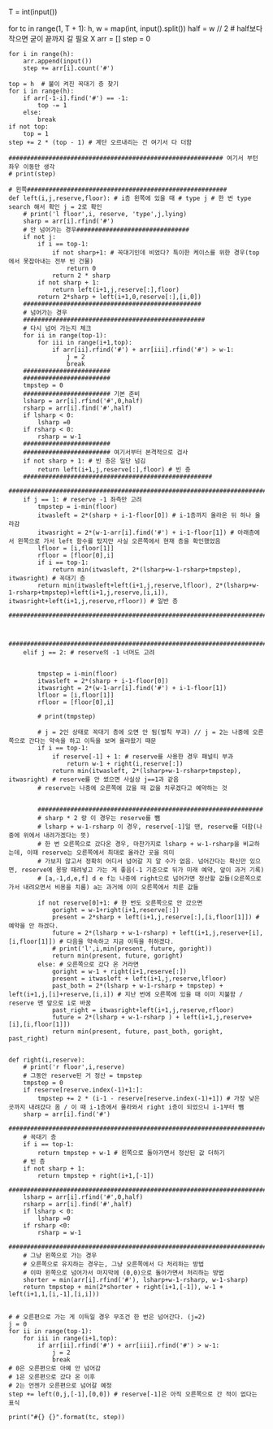 T = int(input())

for tc in range(1, T + 1):
    h, w = map(int, input().split())
    half = w // 2  # half보다 작으면 굳이 끝까지 갈 필요 X
    arr = []
    step = 0

    for i in range(h):
        arr.append(input())
        step += arr[i].count('#')

    top = h  # 불이 켜진 꼭대기 층 찾기
    for i in range(h):
        if arr[-1-i].find('#') == -1:
            top -= 1
        else:
            break
    if not top:
        top = 1
    step += 2 * (top - 1) # 계단 오르내리는 건 여기서 다 더함

    ########################################################### 여기서 부턴 좌우 이동만 생각
    # print(step)

    # 왼쪽#######################################################
    def left(i,j,reserve,floor): # i층 왼쪽에 있을 때 # type j # 한 번 type search 해서 확인 j = 2로 확인
        # print('l floor',i, reserve, 'type',j,lying)
        sharp = arr[i].rfind('#')
        # 안 넘어가는 경우###############################
        if not j:
            if i == top-1:
                if not sharp+1: # 꼭대기인데 비었다? 특이한 케이스를 위한 경우(top에서 못잡아내는 전부 빈 건물)
                    return 0
                return 2 * sharp
            if not sharp + 1:
                return left(i+1,j,reserve[:],floor)
            return 2*sharp + left(i+1,0,reserve[:],[i,0])
        #################################################
        # 넘어가는 경우
        ##################################################
        # 다시 넘어 가는지 체크
        for ii in range(top-1):
            for iii in range(i+1,top):
                if arr[ii].rfind('#') + arr[iii].rfind('#') > w-1:
                    j = 2
                    break
        ########################
        ########################
        tmpstep = 0
        ######################## 기본 준비
        lsharp = arr[i].rfind('#',0,half)
        rsharp = arr[i].find('#',half)
        if lsharp < 0:
            lsharp =0
        if rsharp < 0:
            rsharp = w-1
        ########################
        ######################## 여기서부터 본격적으로 검사
        if not sharp + 1: # 빈 층은 일단 넘김
            return left(i+1,j,reserve[:],floor) # 빈 층
        ####################################################
        ##############################################################################################################
        if j == 1: # reserve -1 좌측만 고려
            tmpstep = i-min(floor)
            itwasleft = 2*(sharp + i-1-floor[0]) # i-1층까지 올라온 뒤 하나 올라감
            itwasright = 2*(w-1-arr[i].find('#') + i-1-floor[1]) # 아래층에서 왼쪽으로 가서 left 함수를 탔지만 사실 오른쪽에서 현재 층을 확인했었음
            lfloor = [i,floor[1]]
            rfloor = [floor[0],i]
            if i == top-1:
                return min(itwasleft, 2*(lsharp+w-1-rsharp+tmpstep), itwasright) # 꼭대기 층
            return min(itwasleft+left(i+1,j,reserve,lfloor), 2*(lsharp+w-1-rsharp+tmpstep)+left(i+1,j,reserve,[i,i]), itwasright+left(i+1,j,reserve,rfloor)) # 일반 층
        ##############################################################################################################


        ##############################################################################################################
        elif j == 2: # reserve의 -1 너머도 고려


            tmpstep = i-min(floor)
            itwasleft = 2*(sharp + i-1-floor[0])
            itwasright = 2*(w-1-arr[i].find('#') + i-1-floor[1])
            lfloor = [i,floor[1]]
            rfloor = [floor[0],i]

            # print(tmpstep)

            # j = 2인 상태로 꼭대기 층에 오면 안 됨(벌칙 부과) // j = 2는 나중에 오른쪽으로 간다는 약속을 하고 이득을 보며 올라왔기 때문
            if i == top-1:
                if reserve[-1] + 1: # reserve를 사용한 경우 패널티 부과
                    return w-1 + right(i,reserve[:])
                return min(itwasleft, 2*(lsharp+w-1-rsharp+tmpstep), itwasright) # reserve를 안 썼으면 사실상 j==1과 같음
            # reserve는 나중에 오른쪽에 갔을 때 값을 치루겠다고 예약하는 것


            ##############################################################
            # sharp * 2 랑 이 경우는 reserve를 뺌
            # lsharp + w-1-rsharp 이 경우, reserve[-1]일 땐, reserve를 더함(나중에 위에서 내려가겠다는 뜻)
            # 한 번 오른쪽으로 갔다온 경우, 마찬가지로 lsharp + w-1-rsharp을 비교하는데, 이때 reserve는 오른쪽에서 최대로 올라간 곳을 의미
            # 가보지 않고서 정확히 어디서 넘어갈 지 알 수가 없음. 넘어간다는 확신만 있으면, reserve에 몽땅 때려넣고 가는 게 좋음(-1 기준으로 뒤가 미래 예약, 앞이 과거 기록)
            # [a,-1,d,e,f] d e f는 나중에 right으로 넘어가면 정산할 값들(오른쪽으로 가서 내려오면서 비용을 치룸) a는 과거에 이미 오른쪽에서 치룬 값들

            if not reserve[0]+1: # 한 번도 오른쪽으로 안 갔으면
                goright = w-1+right(i+1,reserve[:])
                present = 2*sharp + left(i+1,j,reserve[:],[i,floor[1]]) # 예약을 안 하겠다.
                future = 2*(lsharp + w-1-rsharp) + left(i+1,j,reserve+[i],[i,floor[1]]) # 다음을 약속하고 지금 이득을 취하겠다.
                # print('l',i,min(present, future, goright))
                return min(present, future, goright)
            else: # 오른쪽으로 갔다 온 거라면
                goright = w-1 + right(i+1,reserve[:])
                present = itwasleft + left(i+1,j,reserve,lfloor)
                past_both = 2*(lsharp + w-1-rsharp + tmpstep) + left(i+1,j,[i]+reserve,[i,i]) # 지난 번에 오른쪽에 있을 때 이미 지불함 / reserve 맨 앞으로 i로 바꿈
                past_right = itwasright+left(i+1,j,reserve,rfloor)
                future = 2*(lsharp + w-1-rsharp ) + left(i+1,j,reserve+[i],[i,floor[1]])
                return min(present, future, past_both, goright, past_right)
                

    def right(i,reserve):
        # print('r floor',i,reserve)
        # 그동안 reserve된 거 정산 = tmpstep
        tmpstep = 0
        if reserve[reserve.index(-1)+1:]:
            tmpstep += 2 * (i-1 - reserve[reserve.index(-1)+1]) # 가장 낮은 곳까지 내려갔다 옴 / 이 때 i-1층에서 올라와서 right i층이 되었으니 i-1부터 뺌
        sharp = arr[i].find('#')
        #######################################################################################
        # 꼭대기 층
        if i == top-1:
            return tmpstep + w-1 # 왼쪽으로 돌아가면서 정산된 값 더하기
        # 빈 층
        if not sharp + 1:
            return tmpstep + right(i+1,[-1])
        #######################################################################################
        lsharp = arr[i].rfind('#',0,half)
        rsharp = arr[i].find('#',half)
        if lsharp < 0:
            lsharp =0
        if rsharp <0:
            rsharp = w-1
        #######################################################################################
        # 그냥 왼쪽으로 가는 경우
        # 오른쪽으로 유지하는 경우는, 그냥 오른쪽에서 다 처리하는 방법
        # 이따 왼쪽으로 넘어가서 마지막에 (0,0)으로 돌아가면서 처리하는 방법
        shorter = min(arr[i].rfind('#'), lsharp+w-1-rsharp, w-1-sharp)
        return tmpstep + min(2*shorter + right(i+1,[-1]), w-1 + left(i+1,1,[i,-1],[i,i]))


    # # 오른편으로 가는 게 이득일 경우 무조건 한 번은 넘어간다. (j=2)
    j = 0
    for ii in range(top-1):
        for iii in range(i+1,top):
            if arr[ii].rfind('#') + arr[iii].rfind('#') > w-1:
                j = 2
                break
    # 0은 오른편으로 아예 안 넘어감
    # 1은 오른편으로 갔다 온 이후
    # 2는 언젠가 오른편으로 넘어갈 예정
    step += left(0,j,[-1],[0,0]) # reserve[-1]은 아직 오른쪽으로 간 적이 없다는 표식

    print("#{} {}".format(tc, step))
